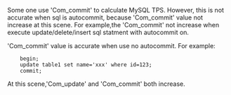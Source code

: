 Some one use 'Com_commit' to calculate MySQL TPS.
However, this is not accurate when sql is autocommit,
because 'Com_commit' value not increase at this scene.
For example,the 'Com_commit' not increase when 
execute update/delete/insert sql statment with
autocommit on.

'Com_commit' value is accurate when use no autocommit.
For example: 
```
    begin;
    update table1 set name='xxx' where id=123;
    commit;
```
At this scene,'Com_update' and 'Com_commit' both increase.

